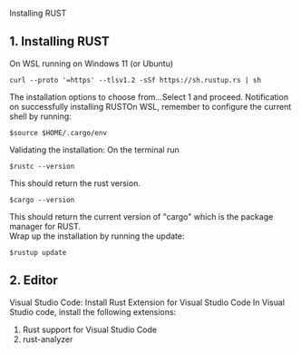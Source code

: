 Installing RUST

## 1. Installing RUST
On WSL running on Windows 11 (or Ubuntu)
```
curl --proto '=https' --tlsv1.2 -sSf https://sh.rustup.rs | sh
```   
The installation options to choose from…Select 1 and proceed.
Notification on successfully installing RUSTOn WSL, remember to configure the current shell by running:   
```
$source $HOME/.cargo/env
```
Validating the installation:
On the terminal run   
```
$rustc --version
```

This should return the rust version.    
```
$cargo --version
```
This should return the current version of "cargo" which is the package manager for RUST.    
Wrap up the installation by running the update:    
```
$rustup update
```

## 2. Editor
Visual Studio Code: Install Rust Extension for Visual Studio Code
In Visual Studio code, install the following extensions:
1. Rust support for Visual Studio Code
1. rust-analyzer
